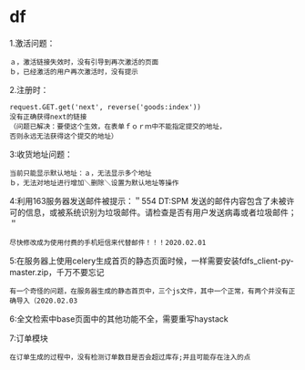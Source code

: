 # df
1.激活问题：   
    
    ａ，激活链接失效时，没有引导到再次激活的页面
    ｂ，已经激活的用户再次激活时，没有提示

2.注册时：    
    
    request.GET.get('next', reverse('goods:index'))
    没有正确获得next的链接
    （问题已解决：要使这个生效，在表单ｆｏｒｍ中不能指定提交的地址，
    否则永远无法获得这个提交的地址）

3:收货地址问题：
    
    当前只能显示默认地址：ａ，无法显示多个地址
    ｂ，无法对地址进行增加＼删除＼设置为默认地址等操作
    
4:利用163服务器发送邮件被提示：＂554 DT:SPM 发送的邮件内容包含了未被许可的信息，或被系统识别为垃圾邮件。请检查是否有用户发送病毒或者垃圾邮件；＂

    尽快修改成为使用付费的手机短信来代替邮件！！！2020.02.01


5:在服务器上使用celery生成首页的静态页面时候，一样需要安装fdfs_client-py-master.zip，千万不要忘记
    
    有一个奇怪的问题，在服务器生成的静态首页中，三个js文件，其中一个正常，有两个并没有正确导入（2020.02.03
    
    
6:全文检索中base页面中的其他功能不全，需要重写haystack 


7:订单模块

    在订单生成的过程中，没有检测订单数目是否会超过库存;并且可能存在注入的点

